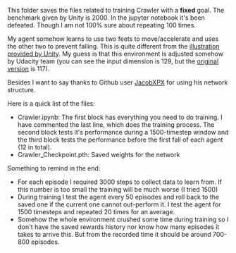 This folder saves the files related to training Crawler with a **fixed** goal. The benchmark given by Unity is 2000. In the jupyter notebook it's been defeated. Though I am not $100\%$ sure about repeating 100 times. 

My agent somehow learns to use two feets to move/accelerate and uses the other two to prevent falling. This is quite different from the [illustration provided by Unity](https://www.youtube.com/watch?v=ftLliaeooYI&feature=youtu.be). My guess is that this environment is adjusted somehow by Udacity team (you can see the input dimension is 129, but the [original version](https://github.com/Unity-Technologies/ml-agents/blob/master/docs/Learning-Environment-Examples.md#crawler) is 117).

Besides I want to say thanks to Github user [JacobXPX](https://github.com/JacobXPX/Crawler_using_PPO) for using his network structure.

Here is a quick list of the files:
  * Crawler.ipynb: The first block has everything you need to do training. I have commented the last line, which does the training process. The second block tests it's performance during a 1500-timestep window and the third block tests the performance before the first fall of each agent (12 in total).
  * Crawler_Checkpoint.pth: Saved weights for the network

Something to remind in the end:
  * For each episode I required 3000 steps to collect data to learn from. If this number is too small the training will be much worse (I tried 1500)
  * During training I test the agent every 50 episodes and roll back to the saved one if the current one cannot out-perform it. I test the agent for 1500 timesteps and repeated 20 times for an average.
  * Somehow the whole environment crushed some time during training so I don't have the saved rewards history nor know how many episodes it takes to arrive this. But from the recorded time it should be around 700-800 episodes.
